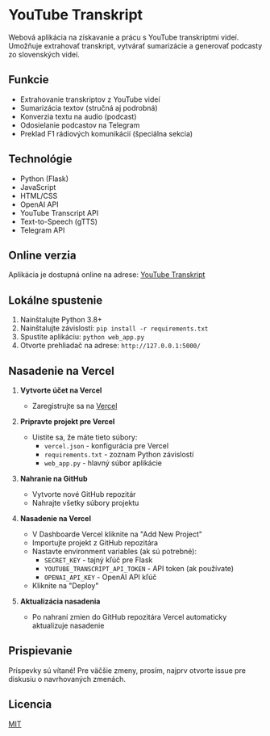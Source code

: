 # YouTube Transkript

Webová aplikácia na získavanie a prácu s YouTube transkriptmi videí. Umožňuje extrahovať transkript, vytvárať sumarizácie a generovať podcasty zo slovenských videí.

## Funkcie

- Extrahovanie transkriptov z YouTube videí
- Sumarizácia textov (stručná aj podrobná)
- Konverzia textu na audio (podcast)
- Odosielanie podcastov na Telegram
- Preklad F1 rádiových komunikácií (špeciálna sekcia)

## Technológie

- Python (Flask)
- JavaScript
- HTML/CSS
- OpenAI API
- YouTube Transcript API
- Text-to-Speech (gTTS)
- Telegram API

## Online verzia

Aplikácia je dostupná online na adrese: [YouTube Transkript](https://youtube-transkript.vercel.app)

## Lokálne spustenie

1. Nainštalujte Python 3.8+
2. Nainštalujte závislosti: `pip install -r requirements.txt`
3. Spustite aplikáciu: `python web_app.py`
4. Otvorte prehliadač na adrese: `http://127.0.0.1:5000/`

## Nasadenie na Vercel

1. **Vytvorte účet na Vercel**
   - Zaregistrujte sa na [Vercel](https://vercel.com)

2. **Pripravte projekt pre Vercel**
   - Uistite sa, že máte tieto súbory:
     - `vercel.json` - konfigurácia pre Vercel
     - `requirements.txt` - zoznam Python závislostí
     - `web_app.py` - hlavný súbor aplikácie

3. **Nahranie na GitHub**
   - Vytvorte nové GitHub repozitár
   - Nahrajte všetky súbory projektu

4. **Nasadenie na Vercel**
   - V Dashboarde Vercel kliknite na "Add New Project"
   - Importujte projekt z GitHub repozitára
   - Nastavte environment variables (ak sú potrebné):
     - `SECRET_KEY` - tajný kľúč pre Flask
     - `YOUTUBE_TRANSCRIPT_API_TOKEN` - API token (ak používate)
     - `OPENAI_API_KEY` - OpenAI API kľúč
   - Kliknite na "Deploy"

5. **Aktualizácia nasadenia**
   - Po nahraní zmien do GitHub repozitára Vercel automaticky aktualizuje nasadenie

## Prispievanie

Príspevky sú vítané! Pre väčšie zmeny, prosím, najprv otvorte issue pre diskusiu o navrhovaných zmenách.

## Licencia

[MIT](https://choosealicense.com/licenses/mit/) 